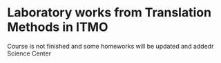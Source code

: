 # Laboratory works from Translation Methods in ITMO

Course is not finished and some homeworks will be updated and addedr Science Center